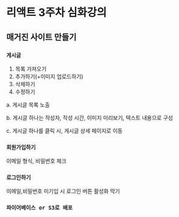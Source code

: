 # 리액트 3주차 심화강의

## 매거진 사이트 만들기

### `게시글`

1. 목록 가져오기
2. 추가하기(+이미지 업로드하기)
3. 삭제하기
4. 수정하기

a. 게시글 목록 노출

b. 게시글 하나는 작성자, 작성 시간, 이미지 미리보기, 텍스트 내용으로 구성

c. 게시글 하나를 클릭 시, 게시글 상세 페이지로 이동

### `회원가입하기`
이메일 형식, 비밀번호 체크

### `로그인하기`
이메일,비밀번호 미기입 시 로그인 버튼 활성화 막기

### `파이어베이스 or S3로 배포`
